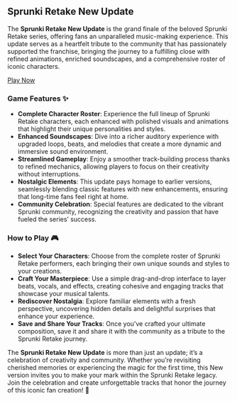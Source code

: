## Sprunki Retake New Update

The **Sprunki Retake New Update** is the grand finale of the beloved Sprunki Retake series, offering fans an unparalleled music-making experience. This update serves as a heartfelt tribute to the community that has passionately supported the franchise, bringing the journey to a fulfilling close with refined animations, enriched soundscapes, and a comprehensive roster of iconic characters.

[Play Now](https://scrunkly.cc/game/sprunki-retake-last-update)

### Game Features ✨

- **Complete Character Roster**: Experience the full lineup of Sprunki Retake characters, each enhanced with polished visuals and animations that highlight their unique personalities and styles.
- **Enhanced Soundscapes**: Dive into a richer auditory experience with upgraded loops, beats, and melodies that create a more dynamic and immersive sound environment.
- **Streamlined Gameplay**: Enjoy a smoother track-building process thanks to refined mechanics, allowing players to focus on their creativity without interruptions.
- **Nostalgic Elements**: This update pays homage to earlier versions, seamlessly blending classic features with new enhancements, ensuring that long-time fans feel right at home.
- **Community Celebration**: Special features are dedicated to the vibrant Sprunki community, recognizing the creativity and passion that have fueled the series’ success.

### How to Play 🎮

- **Select Your Characters**: Choose from the complete roster of Sprunki Retake performers, each bringing their own unique sounds and styles to your creations.
- **Craft Your Masterpiece**: Use a simple drag-and-drop interface to layer beats, vocals, and effects, creating cohesive and engaging tracks that showcase your musical talents.
- **Rediscover Nostalgia**: Explore familiar elements with a fresh perspective, uncovering hidden details and delightful surprises that enhance your experience.
- **Save and Share Your Tracks**: Once you’ve crafted your ultimate composition, save it and share it with the community as a tribute to the Sprunki Retake journey.

The **Sprunki Retake New Update** is more than just an update; it’s a celebration of creativity and community. Whether you’re revisiting cherished memories or experiencing the magic for the first time, this New version invites you to make your mark within the Sprunki Retake legacy. Join the celebration and create unforgettable tracks that honor the journey of this iconic fan creation! 🎉
